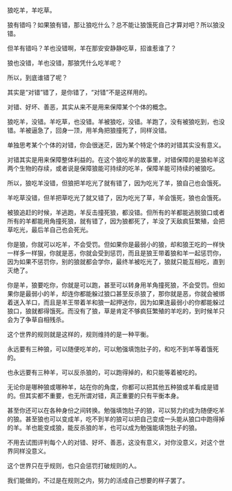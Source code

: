 



狼吃羊，羊吃草。

狼有错吗？如果狼有错，那让狼吃什么？总不能让狼饿死自己才算对吧？所以狼没错。

但羊有错吗？羊也没错啊，羊在那安安静静吃草，招谁惹谁了？

狼也没错，羊也没错，那狼凭什么吃羊呢？

所以，到底谁错了呢？

其实是“对错”错了，是你错了，“对错”不是这样用的。

  


对错、好坏、善恶，其实从来不是用来保障某个个体的概念。

狼吃羊，没错。羊吃草，也没错。羊被狼吃，没错。羊跑了，没有被狼吃到，也没错。羊被逼急了，回身一顶，用羊角把狼撞死了，同样没错。

单独思考某个个体的对错，你会很迷茫，因为某个特定个体的对错其实没有意义。

对错其实是用来保障整体利益的。在这个狼吃羊的故事里，对错保障的是狼和羊这两个生物的存续，或者说是保障狼能可持续的吃羊，保障羊能可持续的被狼吃。

所以，狼吃羊没错，但狼把羊吃光了就有错了，因为吃光了羊，狼自己也会饿死。

羊吃草没错，但羊把草吃光了就又错了，因为吃光了草，羊会饿死，狼也会饿死。

被狼追赶的时候，羊逃跑，羊反击撞死狼，都没错。但所有的羊都能逃脱狼口或者所有的羊都能用角撞死狼，就有错了，因为狼都死了，羊没了天敌疯狂繁殖，会把草吃光，最后羊自己也会死光。

  


你是狼，你就可以吃羊，不会受罚。但如果你是最弱小的狼，却和狼王吃的一样快一样多一样狠，你就是恶，你就会受到惩罚，而且是狼王带着狼和羊一起惩罚你，因为如果不惩罚你，别的狼就都会学你，最终羊被吃光了，狼就只能互相吃，直到灭绝了。

你是羊，狼要吃你，你就是可以跑，甚至可以转身用羊角撞死狼，不会受罚。但如果你是最弱小的羊，却连你都能躲过狼口甚至反杀狼了，那你就是恶，你就会被绑着送入羊口，而且是羊王带着羊和狼一起押送你，因为如果连最弱小的你都能躲过狼口，狼就都得饿死。而没有了狼，草是肯定不够疯狂繁殖的羊吃的，到时候羊只会为了争草自相残杀。

这个世界的规则就是这样的，规则维持的是一种平衡。

永远要有三种狼，可以随便吃羊的，可以勉强填饱肚子的，和吃不到羊等着饿死的。

也永远要有三种羊，可以反杀狼的，可以跑得掉的，和只能等着被吃的。

无论你是哪种狼或哪种羊，站在你的角度，你都可以把其他五种狼或羊看成是错的。但其实都不重要，也无所谓对错，真正重要的只有平衡本身。

甚至你还可以在各种身份之间转换。勉强填饱肚子的狼，可以努力的成为随便吃羊的狼。甚至狼也可以变成羊，吃不到羊的狼可以把自己变成一头能从狼口中跑得掉的羊。羊也能变成狼，能反杀狼的羊，也可以成为勉强能填饱肚子的狼。

  


不用去试图评判每个人的对错、好坏、善恶，这没有意义，对你没意义，对这个世界同样没意义。

这个世界只在乎规则，也只会惩罚打破规则的人。

我们能做的，不过是在规则之内，努力的活成自己想要的样子罢了。






